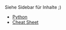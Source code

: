 Siehe Sidebar für Inhalte ;)

- [Python](https://python.mkoe.io)
- <a href="/res/python-cheatsheets.pdf" target="_blank">Cheat Sheet</a>
